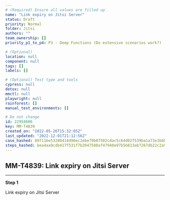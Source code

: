 ```yaml
---
# (Required) Ensure all values are filled up
name: "Link expiry on Jitsi Server"
status: Draft
priority: Normal
folder: Jitsi
authors: ""
team_ownership: []
priority_p1_to_p4: P3 - Deep Functions (Do extensive scenarios work?)

# (Optional)
location: null
component: null
tags: []
labels: []

# (Optional) Test type and tools
cypress: null
detox: null
mmctl: null
playwright: null
rainforest: []
manual_test_environments: []

# Do not change
id: 22954606
key: MM-T4839
created_on: "2022-05-26T15:32:05Z"
last_updated: "2022-12-01T21:12:56Z"
case_hashed: 89711be53280414d90ec2ebe79b07502cdac5c64d02f539ba1a73e1b6bbb73313573cf45cee98be761a65e99835c26bf
steps_hashed: bea4aa9cdb417f531f7b2047588af47940e97b56813ab7267db22c2a9d20d391627614edd360144491d7983a974bde1d
---
```


<!-- (Auto-generated) Based on frontmatter's "key" and "name" -->

## MM-T4839: Link expiry on Jitsi Server

---

**Step 1**

Link expiry on Jitsi Server
